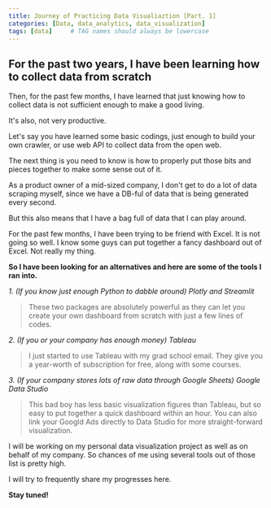 ```yaml
---
title: Journey of Practicing Data Visualiaztion [Part. 1]
categories: [Data, data_analytics, data_visualization]
tags: [data]     # TAG names should always be lowercase
---
```


## For the past two years, I have been learning how to collect data from scratch

Then, for the past few months, I have learned that just knowing how to collect data is not sufficient enough to make a good living.

It's also, not very productive. 

Let's say you have learned some basic codings, just enough to build your own crawler, or use web API to collect data from the open web.

The next thing is you need to know is how to properly put those bits and pieces together to make some sense out of it.

As a product owner of a mid-sized company, I don't get to do a lot of data scraping myself, since we have a DB-ful of data that is being generated every second.

But this also means that I have a bag full of data that I can play around.

For the past few months, I have been trying to be friend with Excel. 
It is not going so well. I know some guys can put together a fancy dashboard out of Excel. Not really my thing.

**So I have been looking for an alternatives and here are some of the tools I ran into.**

*1. (If you know just enough Python to dabble around) Plotly and Streamlit*
> These two packages are absolutely powerful as they can let you create your own dashboard from scratch with just a few lines of codes.

*2. (If you or your company has enough money) Tableau*
> I just started to use Tableau with my grad school email. They give you a year-worth of subscription for free, along with some courses. 

*3. (If your company stores lots of raw data through Google Sheets) Google Data Studio*
> This bad boy has less basic visualization figures than Tableau, but so easy to put together a quick dashboard within an hour.
> You can also link your Googld Ads directly to Data Studio for more straight-forward visualization.

I will be working on my personal data visualization project as well as on behalf of my company.
So chances of me using several tools out of those list is pretty high.

I will try to frequently share my progresses here.

**Stay tuned!** 